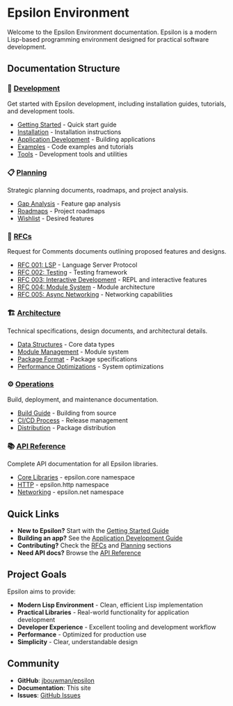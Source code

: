 # Epsilon Environment

Welcome to the Epsilon Environment documentation. Epsilon is a modern Lisp-based programming environment designed for practical software development.

## Documentation Structure

### 🚀 [Development](development/)
Get started with Epsilon development, including installation guides, tutorials, and development tools.

- [Getting Started](development/getting-started.md) - Quick start guide
- [Installation](development/installation.md) - Installation instructions
- [Application Development](development/app-development-guide.md) - Building applications
- [Examples](development/examples.md) - Code examples and tutorials
- [Tools](development/tools/) - Development tools and utilities

### 📋 [Planning](planning/)
Strategic planning documents, roadmaps, and project analysis.

- [Gap Analysis](planning/gap-analysis.md) - Feature gap analysis
- [Roadmaps](planning/roadmaps.md) - Project roadmaps
- [Wishlist](planning/wishlist.md) - Desired features

### 📝 [RFCs](rfcs/)
Request for Comments documents outlining proposed features and designs.

- [RFC 001: LSP](rfcs/001_lsp.md) - Language Server Protocol
- [RFC 002: Testing](rfcs/002_testing_framework.md) - Testing framework
- [RFC 003: Interactive Development](rfcs/003_interactive_development.md) - REPL and interactive features
- [RFC 004: Module System](rfcs/004_module_system.md) - Module architecture
- [RFC 005: Async Networking](rfcs/005_async_networking.md) - Networking capabilities

### 🏗️ [Architecture](architecture/)
Technical specifications, design documents, and architectural details.

- [Data Structures](architecture/data-structures.md) - Core data types
- [Module Management](architecture/module-management.md) - Module system
- [Package Format](architecture/package-format.md) - Package specifications
- [Performance Optimizations](architecture/boot-optimization.md) - System optimizations

### ⚙️ [Operations](operations/)
Build, deployment, and maintenance documentation.

- [Build Guide](operations/build.md) - Building from source
- [CI/CD Process](operations/ci-release-process.md) - Release management
- [Distribution](operations/distribution.md) - Package distribution

### 📚 [API Reference](reference/)
Complete API documentation for all Epsilon libraries.

- [Core Libraries](reference/core/) - epsilon.core namespace
- [HTTP](reference/http/) - epsilon.http namespace  
- [Networking](reference/net/) - epsilon.net namespace

## Quick Links

- **New to Epsilon?** Start with the [Getting Started Guide](development/getting-started.md)
- **Building an app?** See the [Application Development Guide](development/app-development-guide.md)
- **Contributing?** Check the [RFCs](rfcs/) and [Planning](planning/) sections
- **Need API docs?** Browse the [API Reference](reference/)

## Project Goals

Epsilon aims to provide:

- **Modern Lisp Environment** - Clean, efficient Lisp implementation
- **Practical Libraries** - Real-world functionality for application development
- **Developer Experience** - Excellent tooling and development workflow
- **Performance** - Optimized for production use
- **Simplicity** - Clear, understandable design

## Community

- **GitHub**: [jbouwman/epsilon](https://github.com/jbouwman/epsilon)
- **Documentation**: This site
- **Issues**: [GitHub Issues](https://github.com/jbouwman/epsilon/issues)